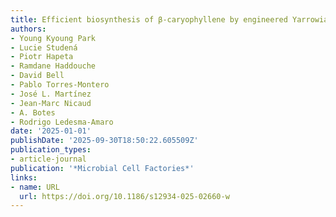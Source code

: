 ```yaml
---
title: Efficient biosynthesis of β-caryophyllene by engineered Yarrowia lipolytica
authors:
- Young Kyoung Park
- Lucie Studená
- Piotr Hapeta
- Ramdane Haddouche
- David Bell
- Pablo Torres-Montero
- José L. Martínez
- Jean‐Marc Nicaud
- A. Botes
- Rodrigo Ledesma‐Amaro
date: '2025-01-01'
publishDate: '2025-09-30T18:50:22.605509Z'
publication_types:
- article-journal
publication: '*Microbial Cell Factories*'
links:
- name: URL
  url: https://doi.org/10.1186/s12934-025-02660-w
---
```

